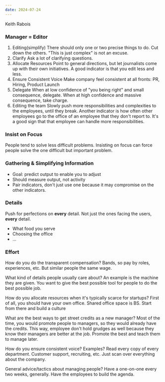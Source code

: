 ```yaml
---
date: 2024-07-24
---
```

Keith Rabois

### Manager = Editor
1. Editing(simplify)
There should only one or two precise things to do. Cut down the others. "This is just complex" is not an excuse.
2. Clarify
Ask a lot of clarifying questions.
3. Allocate Resources
Point to general directions, but let journalists come up with their own initiatives. A good indicator is that you edit less and less.
4. Ensure Consistent Voice
Make company feel consistent at all fronts: PR, Hiring, Product Launch
5. Delegate
When at low confidence of "you being right" and small consequence, delegate.
When at high confidence and massive consequence, take charge.
6. Editing the team
Slowly push more responsibilities and complexities to the employees, until they break.
Another indicator is how often other employees go to the office of an employee that they don't report to. It's a good sign that that employee can handle more responsibilities.

### Insist on Focus
People tend to solve less difficult problems. Insisting on focus can force people solve the one difficult but important problem.

### Gathering & Simplifying Information
- Goal: predict output to enable you to adjust
- Should measure output, not activity
- Pair indicators, don't just use one because it may compromise on the other indicators.
### Details
Push for perfections on **every** detail. Not just the ones facing the users, **every** detail.
- What food you serve
- Choosing the office
- ...

### Effort
How do you do the transparent compensation?
	Bands, so pay by roles, experiences, etc. But similar people the same wage.

What kind of details people usually care about?
	An example is the machine they are given. You want to give the best possible tool for people to do the best possible job.

How do you allocate resources when it's typically scarce for startups?
	First of all, you should have your own office. Shared office space is BS. Start from there and build a culture

What are the best ways to get street credits as a new manager?
	Most of the time, you would promote people to managers, so they would already have the credits. 
	This way, employee don't hold grudges as well because they know their managers are better at the job. Promote the best and teach them to manage later.

How do you ensure consistent voice? Examples?
	Read every copy of every department. Customer support, recruiting, etc. Just scan over everything about the company.

General advice/tactics about managing people?
	Have a one-on-one every two weeks, generally. Have the employees to build the agenda. 

